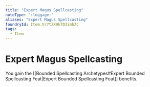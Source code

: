 ```yaml
---
title: "Expert Magus Spellcasting"
noteType: ":luggage:"
aliases: "Expert Magus Spellcasting"
foundryId: Item.Vr7tZX9k7D3imhZC
tags:
  - Item
---
```


# Expert Magus Spellcasting

You gain the [[Bounded Spellcasting Archetypes#Expert Bounded Spellcasting Feat|Expert Bounded Spellcasting Feat]] benefits.
